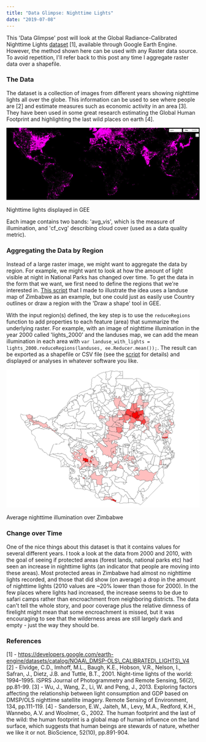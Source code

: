 ```yaml
---
title: "Data Glimpse: Nighttime Lights"
date: "2019-07-08"
---
```


This 'Data Glimpse' post will look at the Global Radiance-Calibrated Nighttime Lights [dataset](https://developers.google.com/earth-engine/datasets/catalog/NOAA_DMSP-OLS_CALIBRATED_LIGHTS_V4) \[1\], available through Google Earth Engine. However, the method shown here can be used with any Raster data source. To avoid repetition, I'll refer back to this post any time I aggregate raster data over a shapefile.

### The Data

The dataset is a collection of images from different years showing nighttime lights all over the globe. This information can be used to see where people are \[2\] and estimate measures such as economic activity in an area \[3\]. They have been used in some great research estimating the Global Human Footprint and highlighting the last wild places on earth \[4\].

![](images/screenshot-from-2019-07-07-10-06-52.png)

Nighttime lights displayed in GEE

Each image contains two bands: 'avg\_vis', which is the measure of illumination, and 'cf\_cvg' describing cloud cover (used as a data quality metric).

### Aggregating the Data by Region

Instead of a large raster image, we might want to aggregate the data by region. For example, we might want to look at how the amount of light visible at night in National Parks has changed over time. To get the data in the form that we want, we first need to define the regions that we're interested in. [This script](https://code.earthengine.google.com/d82fba85f9bed557fd58c650cb7a38cd) that I made to illustrate the idea uses a landuse map of Zimbabwe as an example, but one could just as easily use Country outlines or draw a region with the 'Draw a shape' tool in GEE.

With the input region(s) defined, the key step is to use the `reduceRegions` function to add properties to each feature (area) that summarize the underlying raster. For example, with an image of nighttime illumination in the year 2000 called 'lights\_2000' and the landuses map, we can add the mean illumination in each area with `var landuse_with_lights = lights_2000.reduceRegions(landuses, ee.Reducer.mean());`. The result can be exported as a shapefile or CSV file (see the [script](https://code.earthengine.google.com/d82fba85f9bed557fd58c650cb7a38cd) for details) and displayed or analyses in whatever software you like.

![](images/screenshot-from-2019-07-07-10-28-00.png)

Average nighttime illumination over Zimbabwe

### Change over Time

One of the nice things about this dataset is that it contains values for several different years. I took a look at the data from 2000 and 2010, with the goal of seeing if protected areas (forest lands, national parks etc) had seen an increase in nighttime lights (an indicator that people are moving into these areas). Most protected areas in Zimbabwe had almost no nighttime lights recorded, and those that did show (on average) a drop in the amount of nighttime lights (2010 values are ~20% lower than those for 2000). In the few places where lights had increased, the increase seems to be due to safari camps rather than encroachment from neighboring districts. The data can't tell the whole story, and poor coverage plus the relative dimness of firelight might mean that some encroachment is missed, but it was encouraging to see that the wilderness areas are still largely dark and empty - just the way they should be.

### References

\[1\] - https://developers.google.com/earth-engine/datasets/catalog/NOAA\_DMSP-OLS\_CALIBRATED\_LIGHTS\_V4  
\[2\] - Elvidge, C.D., Imhoff, M.L., Baugh, K.E., Hobson, V.R., Nelson, I., Safran, J., Dietz, J.B. and Tuttle, B.T., 2001. Night-time lights of the world: 1994–1995. ISPRS Journal of Photogrammetry and Remote Sensing, 56(2), pp.81-99. 
\[3\] - Wu, J., Wang, Z., Li, W. and Peng, J., 2013. Exploring factors affecting the relationship between light consumption and GDP based on DMSP/OLS nighttime satellite imagery. Remote Sensing of Environment, 134, pp.111-119. 
\[4\] - Sanderson, E.W., Jaiteh, M., Levy, M.A., Redford, K.H., Wannebo, A.V. and Woolmer, G., 2002. The human footprint and the last of the wild: the human footprint is a global map of human influence on the land surface, which suggests that human beings are stewards of nature, whether we like it or not. BioScience, 52(10), pp.891-904.
